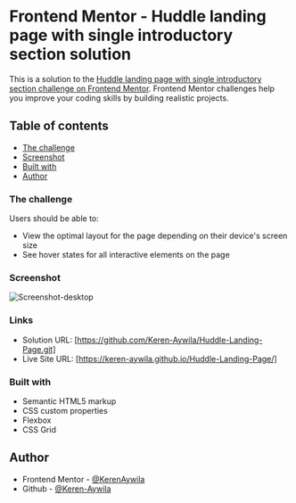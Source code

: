 # Frontend Mentor - Huddle landing page with single introductory section solution

This is a solution to the [Huddle landing page with single introductory section challenge on Frontend Mentor](https://www.frontendmentor.io/challenges/huddle-landing-page-with-a-single-introductory-section-B_2Wvxgi0). Frontend Mentor challenges help you improve your coding skills by building realistic projects. 

## Table of contents

  - [The challenge](#the-challenge)
  - [Screenshot](#screenshot)
  - [Built with](#built-with)
- [Author](#author)

### The challenge

Users should be able to:

- View the optimal layout for the page depending on their device's screen size
- See hover states for all interactive elements on the page

### Screenshot
![Screenshot-desktop](https://user-images.githubusercontent.com/109693496/194650062-b474b413-7610-46c5-b338-dc7237b946bc.png)

### Links
- Solution URL: [https://github.com/Keren-Aywila/Huddle-Landing-Page.git]
- Live Site URL: [https://keren-aywila.github.io/Huddle-Landing-Page/]
### Built with

- Semantic HTML5 markup
- CSS custom properties
- Flexbox
- CSS Grid

## Author

- Frontend Mentor - [@KerenAywila](https://www.frontendmentor.io/profile/evereverk)
- Github - [@Keren-Aywila](github.com/Keren-Aywila)
